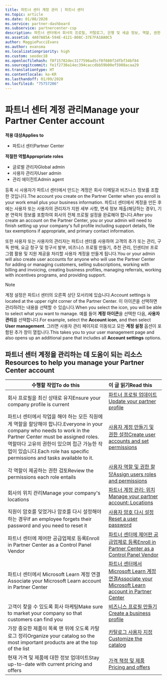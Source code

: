 ```yaml
---
title: 파트너 센터 계정 관리 | 파트너 센터
ms.topic: article
ms.date: 01/08/2020
ms.service: partner-dashboard
ms.subservice: partnercenter-csp
description: 파트너 센터에서 회사의 프로필, 카탈로그, 은행 및 세금 정보, 역할, 권한 등을 관리합니다.
ms.assetid: 4A07A85A-594E-4121-808C-37E7FA18A0C5
author: MaggiePucciEvans
ms.author: evansma
ms.localizationpriority: high
ms.custom: seodec18
ms.openlocfilehash: f8f15782dec3177596ad5cf0f680f2dfbf34bf84
ms.sourcegitcommit: fe1f2730a14ec394caccdbb59b00ef5908acaa29
ms.translationtype: HT
ms.contentlocale: ko-KR
ms.lasthandoff: 01/09/2020
ms.locfileid: "75757206"
---
```

# <a name="manage-your-partner-center-account"></a><span data-ttu-id="58fd8-103">파트너 센터 계정 관리</span><span class="sxs-lookup"><span data-stu-id="58fd8-103">Manage your Partner Center account</span></span>

<span data-ttu-id="58fd8-104">**적용 대상**</span><span class="sxs-lookup"><span data-stu-id="58fd8-104">**Applies to**</span></span>

-  <span data-ttu-id="58fd8-105">파트너 센터</span><span class="sxs-lookup"><span data-stu-id="58fd8-105">Partner Center</span></span>

<span data-ttu-id="58fd8-106">**적절한 역할**</span><span class="sxs-lookup"><span data-stu-id="58fd8-106">**Appropriate roles**</span></span>
-   <span data-ttu-id="58fd8-107">글로벌 관리자</span><span class="sxs-lookup"><span data-stu-id="58fd8-107">Global admin</span></span>
-   <span data-ttu-id="58fd8-108">사용자 관리자</span><span class="sxs-lookup"><span data-stu-id="58fd8-108">User admin</span></span>
-   <span data-ttu-id="58fd8-109">관리 에이전트</span><span class="sxs-lookup"><span data-stu-id="58fd8-109">Admin agent</span></span>

<span data-ttu-id="58fd8-110">등록 시 사용자가 파트너 센터에서 만드는 계정은 회사 이메일과 비즈니스 정보를 조합한 것입니다.</span><span class="sxs-lookup"><span data-stu-id="58fd8-110">The account you create on the Partner Center when you enroll is your work email plus your business information.</span></span> <span data-ttu-id="58fd8-111">파트너 센터에서 계정을 만든 후에는 사용자 또는 사용자의 관리자가 지원 세부 사항, 면세 정보 제출(해당하는 경우), 기본 연락처 정보를 포함하여 회사의 전체 프로필 설정을 완료해야 합니다.</span><span class="sxs-lookup"><span data-stu-id="58fd8-111">After you create an account on the Partner Center, you or your admin will need to finish setting up your company's full profile including support details, file tax exemptions if appropriate, and primary contact information.</span></span> 

<span data-ttu-id="58fd8-112">또한 사용자 또는 사용자의 관리자는 파트너 센터를 사용하여 고객의 추가 또는 관리, 구독 판매, 요금 청구 및 청구서 발부, 비즈니스 프로필 만들기, 추천 관리, 인센티브 프로그램 활용 및 지원 제공을 처리할 사용자 계정을 만들게 됩니다.</span><span class="sxs-lookup"><span data-stu-id="58fd8-112">You or your admin will also create user accounts for anyone who will use the Partner Center for adding or managing customers, selling subscriptions, working with billing and invoicing, creating business profiles, managing referrals, working with incentives programs, and providing support.</span></span>

>[!NOTE]
><span data-ttu-id="58fd8-113">계정 설정은 파트너 센터의 오른쪽 상단 모서리에 있습니다.</span><span class="sxs-lookup"><span data-stu-id="58fd8-113">Account settings is located at the upper right corner of the Partner Center.</span></span> <span data-ttu-id="58fd8-114">이 아이콘을 선택하면 관리하려는 내용을 선택할 수 있습니다.</span><span class="sxs-lookup"><span data-stu-id="58fd8-114">When you select the icon, you will be able to select what you want to manage.</span></span> <span data-ttu-id="58fd8-115">예를 들어 **계정 아이콘**을 선택한 다음, **사용자 관리**를 선택합니다.</span><span class="sxs-lookup"><span data-stu-id="58fd8-115">For example, select the **Account icon**, and then select **User management**.</span></span> <span data-ttu-id="58fd8-116">그러면 사용자 관리 페이지로 이동되고 모든 **계정 설정** 옵션이 포함된 추가 창이 열립니다.</span><span class="sxs-lookup"><span data-stu-id="58fd8-116">This takes you to your user management page and also opens up an additional pane that includes all **Account settings** options.</span></span>


## <a name="resources-to-help-you-manage-your-partner-center-account"></a><span data-ttu-id="58fd8-117">파트너 센터 계정을 관리하는 데 도움이 되는 리소스</span><span class="sxs-lookup"><span data-stu-id="58fd8-117">Resources to help you manage your Partner Center account</span></span>

|<span data-ttu-id="58fd8-118">**수행할 작업**</span><span class="sxs-lookup"><span data-stu-id="58fd8-118">**To do this**</span></span>   |<span data-ttu-id="58fd8-119">**이 글 읽기**</span><span class="sxs-lookup"><span data-stu-id="58fd8-119">**Read this**</span></span>   |
|-----------------------|:-----------------------|
|<span data-ttu-id="58fd8-120">회사 프로필을 최신 상태로 유지</span><span class="sxs-lookup"><span data-stu-id="58fd8-120">Ensure your company profile is current</span></span>   |[<span data-ttu-id="58fd8-121">파트너 프로필 업데이트</span><span class="sxs-lookup"><span data-stu-id="58fd8-121">Update your partner profile</span></span>](update-your-partner-profile.md)|
|<span data-ttu-id="58fd8-122">파트너 센터에서 작업을 해야 하는 모든 직원에게 역할을 할당해야 합니다.</span><span class="sxs-lookup"><span data-stu-id="58fd8-122">Everyone in your company who needs to work in the Partner Center must be assigned roles.</span></span> <span data-ttu-id="58fd8-123">역할마다 고유의 권한이 있으며 접근 가능한 작업이 있습니다.</span><span class="sxs-lookup"><span data-stu-id="58fd8-123">Each role has specific permissions and tasks available to it.</span></span>|[<span data-ttu-id="58fd8-124">사용자 계정 만들기 및 권한 설정</span><span class="sxs-lookup"><span data-stu-id="58fd8-124">Create user accounts and set permissions</span></span>](create-user-accounts-and-set-permissions.md)|
|<span data-ttu-id="58fd8-125">각 역할이 제공하는 권한 검토</span><span class="sxs-lookup"><span data-stu-id="58fd8-125">Review the permissions each role entails</span></span>|[<span data-ttu-id="58fd8-126">사용자 역할 및 권한 할당</span><span class="sxs-lookup"><span data-stu-id="58fd8-126">Assign users roles and permissions</span></span>](permissions-overview.md)
|<span data-ttu-id="58fd8-127">회사의 위치 관리</span><span class="sxs-lookup"><span data-stu-id="58fd8-127">Manage your company's locations</span></span>|[<span data-ttu-id="58fd8-128">파트너 계정 관리: 위치</span><span class="sxs-lookup"><span data-stu-id="58fd8-128">Manage your partner account: Locations</span></span>](manage-locations.md)
|<span data-ttu-id="58fd8-129">직원이 암호를 잊었거나 암호를 다시 설정해야 하는 경우</span><span class="sxs-lookup"><span data-stu-id="58fd8-129">If an employee forgets their password and you need to reset it</span></span>  |[<span data-ttu-id="58fd8-130">사용자 암호 다시 설정</span><span class="sxs-lookup"><span data-stu-id="58fd8-130">Reset a user password</span></span>](reset-a-user-password.md)|
|<span data-ttu-id="58fd8-131">파트너 센터에 제어판 공급업체로 등록</span><span class="sxs-lookup"><span data-stu-id="58fd8-131">Enroll in Partner Center as a Control Panel Vendor</span></span>|[<span data-ttu-id="58fd8-132">파트너 센터에 제어판 공급업체로 등록</span><span class="sxs-lookup"><span data-stu-id="58fd8-132">Enroll in Partner Center as a Control Panel Vendor</span></span>](enroll-as-cpv.md)|
|<span data-ttu-id="58fd8-133">파트너 센터에서 Microsoft Learn 계정 연결</span><span class="sxs-lookup"><span data-stu-id="58fd8-133">Associate your Microsoft Learn account in Partner Center</span></span>|[<span data-ttu-id="58fd8-134">파트너 센터에서 Microsoft Learn 계정 연결</span><span class="sxs-lookup"><span data-stu-id="58fd8-134">Associate your Microsoft Learn account in Partner Center</span></span>](ms-learn-associate.md)|
|<span data-ttu-id="58fd8-135">고객이 찾을 수 있도록 회사 마케팅</span><span class="sxs-lookup"><span data-stu-id="58fd8-135">Make sure to market your company so that customers can find you</span></span>   |[<span data-ttu-id="58fd8-136">비즈니스 프로필 만들기</span><span class="sxs-lookup"><span data-stu-id="58fd8-136">Create a business profile</span></span>](create-a-marketing-profile.md)|
|<span data-ttu-id="58fd8-137">가장 중요한 제품이 목록 맨 위에 오도록 카탈로그 정리</span><span class="sxs-lookup"><span data-stu-id="58fd8-137">Organize your catalog so the most important products are at the top of the list</span></span>   |[<span data-ttu-id="58fd8-138">카탈로그 사용자 지정</span><span class="sxs-lookup"><span data-stu-id="58fd8-138">Customize the catalog</span></span>](customize-the-catalog.md)|
|<span data-ttu-id="58fd8-139">현재 가격 및 제품에 대한 정보 업데이트</span><span class="sxs-lookup"><span data-stu-id="58fd8-139">Stay up-to-date with current pricing and offers</span></span>   |[<span data-ttu-id="58fd8-140">가격 책정 및 제품</span><span class="sxs-lookup"><span data-stu-id="58fd8-140">Pricing and offers</span></span>](pricing-and-offers.md)|













 

 



